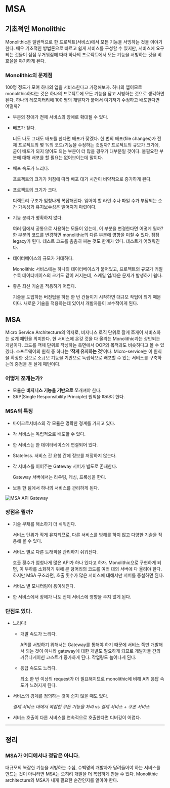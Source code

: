 # MSA


## 기초적인 Monolithic

Monolithic은 일반적으로 한 프로젝트(서비스)에서 모든 기능을 서빙하는 것을 이야기한다. 매우 기초적인 방법론으로 빠르고 쉽게 서비스를 구성할 수 있지만, 서비스에 요구되는 것들이 점점 무거워짐에 따라 하나의 프로젝트에서 모든 기능을 서빙하는 것을 비효율을 야기하게 된다. 



### Monolithic의 문제점

100명 정도가 모여 하나의 앱을 서비스한다고 가정해보자. 하나의 앱이므로 monolithic하다는 것은 하나의 프로젝트에 모든 기능을 담고 서빙하는 것으로 생각하면 된다. 하나의 레포지터리에 100 명의 개발자가 붙어서 여기저기 수정하고 배포한다면 어떨까? 

- 부분의 장애가 전체 서비스의 장애로 확대될 수 있다.

- 배포가 잦다.

  너도 나도 그대도 배포를 한다면 배포가 잦겠다. 한 번의 배포(file changes)가 전체 프로젝트의 몇 %의 코드/기능을 수정하는 것일까? 프로젝트의 규모가 크기에, 굳이 배포가 되지 않아도 되는 부분이 더 많을 경우가 대부분일 것이다. 불필요한 부분에 대해 배포를 할 필요는 없어보이는데 말이다.

- 배포 속도가 느리다.

  프로젝트의 크기가 커짐에 따라 배포 대기 시간이 비약적으로 증가하게 된다.

- 프로젝트의 크기가 크다. 

  디렉토리 구조가 엄청나게 복잡해진다. 읽어야 할 라인 수나 파일 수가 부담되는 순간 가독성과 유지보수성은 떨어지기 마련이다.

- 기능 분리가 명확하지 않다. 

  여러 팀에서 공통으로 사용하는 모듈이 있는데, 이 부분을 변경한다면 어떻게 될까? 한 부분의 코드를 변경하면 monolithic의 다른 부분에 영향을 미칠 수 있다. 점점 legacy가 된다. 테스트 코드를 촘촘히 짜는 것도 한계가 있다. 테스트가 어려워진다.

- 데이터베이스의 규모가 거대하다. 

  Monolithic 서비스에는 하나의 데이터베이스가 붙어있고, 프로젝트의 규모가 커질수록 데이터베이스의 크기도 같이 커지는데, 스케일 업/다운 문제가 발생하기 쉽다.

- 좋은 최신 기술을 적용하기 어렵다.

  기술을 도입하든 버전업을 하든 한 번 건들이기 시작하면 대규모 작업이 되기 때문이다. 새로운 기술을 적용하는데 있어서 개발자들이 보수적이게 된다.



## MSA

Micro Service Architecture의 약자로, 비지니스 로직 단위로 잘게 쪼개어 서비스하는 설계 패턴을 의미한다. 한 서비스에 온갖 것을 다 올리는 Monolithic과는 상반되는 개념이다. 코드를 객체 단위로 작성하는 측면에서 OOP의 목적과도 비슷하다고 볼 수 있겠다. 소프트웨어의 원칙 중 하나는 '**작게 유지하는 것**'이다. Micro-service는 이 원칙을 확장한 것으로 소규모 기능을 기반으로 독립적으로 배포할 수 있는 서비스를 구축하는데 중점을 둔 설계 패턴이다.



### 어떻게 쪼개는가?

- 모듈은 **비지니스 기능을 기반으로** 쪼개져야 한다.
- SRP(Single Responsibility Principle) 원칙을 따라야 한다.



### MSA의 특징

- 마이크로서비스의 각 모듈은 명확한 경계를 가지고 있다.

- 각 서비스는 독립적으로 배포할 수 있다.

- 한 서비스는 한 데이터베이스에 연결되어 있다.

- Stateless. 서비스 간 요청 간에 정보를 저장하지 않는다. 

- 각 서비스를 이어주는 Gateway 서버가 별도로 존재한다.

  Gateway 서버에서는 라우팅, 캐싱, 프록싱을 한다.

- 보통 한 팀에서 하나의 서비스를 관리하게 된다. 

![MSA API Gateway](https://elky84.github.io/images/api_gateway.png)



### 장점은 뭘까?

- 기술 부채를 해소하기 더 쉬워진다.

  서비스 단위가 작게 유지되므로, 다른 서비스를 방해를 하지 않고 다양한 기술을 적용해 볼 수 있다.

- 서비스 별로 다른 트래픽을 관리하기 쉬워진다.

  호출 횟수가 엄청나게 많은 API가 하나 있다고 하자. Monolithic으로 구현하게 되면, 이 부하를 소화하기 위해 큰 덩어리의 코드를 여러 대의 서버에 다 올려야 한다. 하지만 MSA 구조라면, 호출 횟수가 많은 서비스에 대해서만 서버를 증설하면 된다.

- 서비스 별 모니터링이 용이해진다.

- 한 서비스에서 장애가 나도 전체 서비스에 영향을 주지 않게 된다.



### 단점도 있다.

- 느리다!

  - 개발 속도가 느리다. 

    API를 서빙하기 위해서는 Gateway를 통해야 하기 때문에 서비스 쪽만 개발해서 되는 것이 아니라 gateway에 대한 개발도 필요하게 되므로 개발자들 간의 커뮤니케이션 코스트가 증가하게 된다. 작업량도 늘어나게 된다.

  - 응답 속도도 느리다.

    최소 한 번 이상의 request가 더 필요해지므로 monolithic에 비해 API 응답 속도가 느려지게 된다.

- 서비스의 경계를 정의하는 것이 쉽지 않을 때도 있다.

  *결제 서비스 내에서 복잡한 쿠폰 기능을 처리* vs *결제 서비스 + 쿠폰 서비스*

- 서비스 호출이 다른 서비스를 연속적으로 호출한다면 디버깅이 어렵다.



------



## 정리

### MSA가 어디에서나 정답은 아니다.

대규모의 복잡한 기능을 서빙하는 수십, 수백명의 개발자가 달려들어야 하는 서비스를 만드는 것이 아니라면 MSA는 오히려 개발을 더 복잡하게 만들 수 있다. Monolithic architecture와 MSA가 내게 필요한 순간인지를 알아야 한다.


